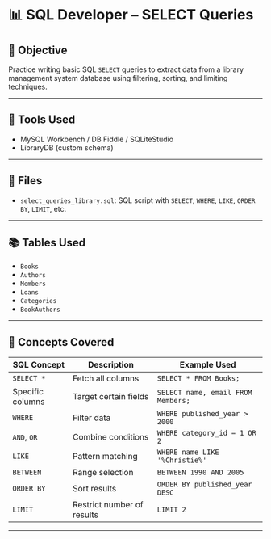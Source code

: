 # 📊 SQL Developer  – SELECT Queries

## 🎯 Objective
Practice writing basic SQL `SELECT` queries to extract data from a library management system database using filtering, sorting, and limiting techniques.

---

## 🧰 Tools Used
- MySQL Workbench / DB Fiddle / SQLiteStudio
- LibraryDB (custom schema)

---

## 📁 Files
- `select_queries_library.sql`: SQL script with `SELECT`, `WHERE`, `LIKE`, `ORDER BY`, `LIMIT`, etc.

---

## 📚 Tables Used
- `Books`
- `Authors`
- `Members`
- `Loans`
- `Categories`
- `BookAuthors`

---

## 🧠 Concepts Covered

| SQL Concept     | Description                                 | Example Used                        |
|----------------|---------------------------------------------|-------------------------------------|
| `SELECT *`      | Fetch all columns                          | `SELECT * FROM Books;`             |
| Specific columns| Target certain fields                      | `SELECT name, email FROM Members;` |
| `WHERE`         | Filter data                                | `WHERE published_year > 2000`      |
| `AND`, `OR`     | Combine conditions                         | `WHERE category_id = 1 OR 2`       |
| `LIKE`          | Pattern matching                           | `WHERE name LIKE '%Christie%'`     |
| `BETWEEN`       | Range selection                            | `BETWEEN 1990 AND 2005`            |
| `ORDER BY`      | Sort results                               | `ORDER BY published_year DESC`     |
| `LIMIT`         | Restrict number of results                 | `LIMIT 2`                           |

---

